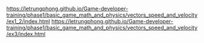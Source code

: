 https://letrungphong.github.io/Game-developer-training/phase1/basic_game_math_and_physics/vectors_speed_and_velocity/ex1_2/index.html
https://letrungphong.github.io/Game-developer-training/phase1/basic_game_math_and_physics/vectors_speed_and_velocity/ex3/index.html